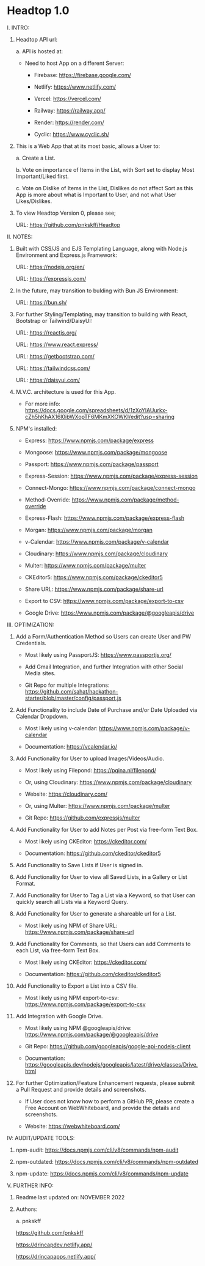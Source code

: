 # Headtop 1.0

I. INTRO:

  1. Headtop API url: 
  
     a. API is hosted at: 
     
        - Need to host App on a different Server: 
     
          * Firebase: https://firebase.google.com/
     
          * Netlify: https://www.netlify.com/
     
          * Vercel: https://vercel.com/
          
          * Railway: https://railway.app/
          
          * Render: https://render.com/
          
          * Cyclic: https://www.cyclic.sh/

  2. This is a Web App that at its most basic, allows a User to:

     a. Create a List.

     b. Vote on importance of Items in the List, with Sort set to display Most Important/Liked first.

     c. Vote on Dislike of Items in the List, Dislikes do not affect Sort as this App is more about what is Important to User, and not what User Likes/Dislikes.
     
  3. To view Headtop Version 0, please see;

     URL: https://github.com/pnkskff/Headtop

II. NOTES:

  1. Built with CSS/JS and EJS Templating Language, along with Node.js Environment and Express.js Framework:
  
     URL: https://nodejs.org/en/
     
     URL: https://expressjs.com/
  
  2. In the future, may transition to bulding with Bun JS Environment:
  
     URL: https://bun.sh/
     
  3. For further Styling/Templating, may transition to building with React, Bootstrap or Tailwind/DaisyUI: 
     
     URL: https://reactjs.org/
     
     URL: https://www.react.express/
     
     URL: https://getbootstrap.com/
     
     URL: https://tailwindcss.com/
     
     URL: https://daisyui.com/
  
  4. M.V.C. architecture is used for this App.
  
     - For more info: https://docs.google.com/spreadsheets/d/1zXoYlAUurkx-cZh5hKhAX16l0ibWXopTF6MKmXKOWKI/edit?usp=sharing
  
  5. NPM's installed:

     - Express: https://www.npmjs.com/package/express
      
     - Mongoose: https://www.npmjs.com/package/mongoose
      
     - Passport: https://www.npmjs.com/package/passport
      
     - Express-Session: https://www.npmjs.com/package/express-session
      
     - Connect-Mongo: https://www.npmjs.com/package/connect-mongo
      
     - Method-Override: https://www.npmjs.com/package/method-override
      
     - Express-Flash: https://www.npmjs.com/package/express-flash
      
     - Morgan: https://www.npmjs.com/package/morgan
     
     - v-Calendar: https://www.npmjs.com/package/v-calendar
     
     - Cloudinary: https://www.npmjs.com/package/cloudinary
     
     - Multer: https://www.npmjs.com/package/multer
     
     - CKEditor5: https://www.npmjs.com/package/ckeditor5
     
     - Share URL: https://www.npmjs.com/package/share-url
     
     - Export to CSV: https://www.npmjs.com/package/export-to-csv
     
     - Google Drive: https://www.npmjs.com/package/@googleapis/drive

III. OPTIMIZATION:

  1. Add a Form/Authentication Method so Users can create User and PW Credentials.
  
     - Most likely using PassportJS: https://www.passportjs.org/
  
     - Add Gmail Integration, and further Integration with other Social Media sites.
     
     - Git Repo for multiple Integrations: https://github.com/sahat/hackathon-starter/blob/master/config/passport.js
  
  2. Add Functionality to include Date of Purchase and/or Date Uploaded via Calendar Dropdown.
  
     - Most likely using v-calendar: https://www.npmjs.com/package/v-calendar
  
     - Documentation: https://vcalendar.io/
  
  3. Add Functionality for User to upload Images/Videos/Audio.
  
     - Most likely using Filepond: https://pqina.nl/filepond/
     
     - Or, using Cloudinary: https://www.npmjs.com/package/cloudinary
     
     - Website: https://cloudinary.com/
     
     - Or, using Multer: https://www.npmjs.com/package/multer
     
     - Git Repo: https://github.com/expressjs/multer

  4. Add Functionality for User to add Notes per Post via free-form Text Box.
  
     - Most likely using CKEditor: https://ckeditor.com/
     
     - Documentation: https://github.com/ckeditor/ckeditor5
  
  5. Add Functionality to Save Lists if User is signed in.
  
  6. Add Functionality for User to view all Saved Lists, in a Gallery or List Format.
  
  7. Add Functionality for User to Tag a List via a Keyword, so that User can quickly search all Lists via a Keyword Query.
  
  8. Add Functionality for User to generate a shareable url for a List.
  
     - Most likely using NPM of Share URL: https://www.npmjs.com/package/share-url
  
  9. Add Functionality for Comments, so that Users can add Comments to each List, via free-form Text Box.
  
     - Most likely using CKEditor: https://ckeditor.com/
     
     - Documentation: https://github.com/ckeditor/ckeditor5
  
  10. Add Functionality to Export a List into a CSV file.
  
       - Most likely using NPM export-to-csv: https://www.npmjs.com/package/export-to-csv
  
  11. Add Integration with Google Drive.
  
      - Most likely using NPM @googleapis/drive: https://www.npmjs.com/package/@googleapis/drive
  
      - Git Repo: https://github.com/googleapis/google-api-nodejs-client
  
      - Documentation: https://googleapis.dev/nodejs/googleapis/latest/drive/classes/Drive.html
  
  12. For further Optimization/Feature Enhancement requests, please submit a Pull Request and provide details and screenshots.
  
      - If User does not know how to perform a GitHub PR, please create a Free Account on WebWhiteboard, and provide the details and screenshots.
      
      - Website: https://webwhiteboard.com/
  
IV: AUDIT/UPDATE TOOLS:

   1. npm-audit: https://docs.npmjs.com/cli/v8/commands/npm-audit
   
   2. npm-outdated: https://docs.npmjs.com/cli/v8/commands/npm-outdated
   
   3. npm-update: https://docs.npmjs.com/cli/v8/commands/npm-update

V. FURTHER INFO:

   1. Readme last updated on: NOVEMBER 2022

   2. Authors:

      a. pnkskff

      https://github.com/pnkskff

      https://drincapdev.netlify.app/

      https://drincapapps.netlify.app/
